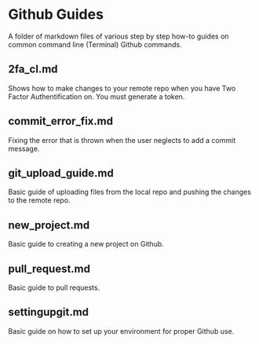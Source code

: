# Github Guides
A folder of markdown files of various step by step how-to guides on common command line (Terminal) Github commands.  

## 2fa_cl.md
Shows how to make changes to your remote repo when you have Two Factor Authentification on. You must generate a token. 

## commit_error_fix.md
Fixing the error that is thrown when the user neglects to add a commit message.

## git_upload_guide.md
Basic guide of uploading files from the local repo and pushing the changes to the remote repo.

## new_project.md
Basic guide to creating a new project on Github.

## pull_request.md
Basic guide to pull requests.

## settingupgit.md 
Basic guide on how to set up your environment for proper Github use. 
